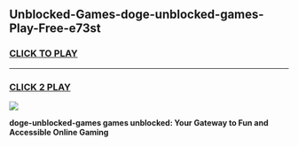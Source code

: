 
## Unblocked-Games-doge-unblocked-games-Play-Free-e73st
<h3>
<a href="https://premium76.site?title=doge-unblocked-games&ref=23A">CLICK TO PLAY</a></h3>
<hr>

<h3>
<a href="https://premium76.site?title=doge-unblocked-games&ref=23A">CLICK 2 PLAY</a>
  
</h3>

<a href="https://premium76.site?title=doge-unblocked-games&ref=23A"><img src="https://clearcache.store/games.png"></a>


**doge-unblocked-games games unblocked: Your Gateway to Fun and Accessible Online Gaming**
